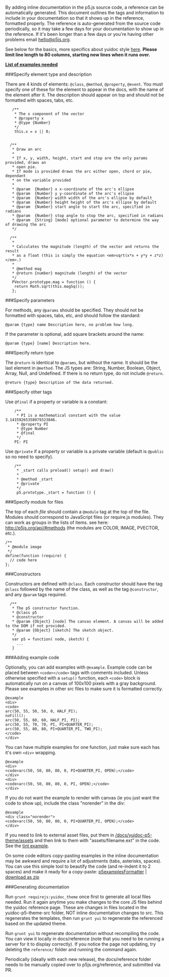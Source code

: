 By adding inline documentation in the p5.js source code, a reference can be automatically generated. This document outlines the tags and information to include in your documentation so that it shows up in the reference, formatted properly. The reference is auto-generated from the source code periodically, so it may take a few days for your documentation to show up in the reference. If it's been longer than a few days or you're having other problems email [hello@p5js.org](mailto:hello@p5js.org).

See below for the basics, more specifics about yuidoc style [here](http://yui.github.io/yuidoc/syntax/index.html). __Please limit line length to 80 columns, starting new lines when it runs over.__

__[List of examples needed](https://github.com/processing/p5.js/wiki/Development---Checklist)__

###Specify element type and description

There are 4 kinds of elements: `@class`, `@method`, `@property`, `@event`.
You must specify one of these for the element to appear in the docs, with the name of the element after it. The description should appear on top and should not be formatted with spaces, tabs, etc.

```
   /**
    * The x component of the vector
    * @property x
    * @type {Number}
    */
    this.x = x || 0;
```

```

  /**
   * Draw an arc
   *
   * If x, y, width, height, start and stop are the only params provided, draws an
   * open pie.
   * If mode is provided draws the arc either open, chord or pie, dependant
   * on the variable provided
   *
   * @param  {Number} x x-coordinate of the arc's ellipse
   * @param  {Number} y y-coordinate of the arc's ellipse
   * @param  {Number} width width of the arc's ellipse by default
   * @param  {Number} height height of the arc's ellipse by default
   * @param  {Number} start angle to start the arc, specified in radians
   * @param  {Number} stop angle to stop the arc, specified in radians
   * @param  {String} [mode] optional parameter to determine the way of drawing the arc
   */
```

```
  /**
   *
   * Calculates the magnitude (length) of the vector and returns the result
   * as a float (this is simply the equation <em>sqrt(x*x + y*y + z*z)</em>.)
   *
   * @method mag
   * @return {number} magnitude (length) of the vector
   */
   PVector.prototype.mag = function () {
    return Math.sqrt(this.magSq());
   };
```

###Specify parameters

For methods, any `@params` should be specified. They should not be formatted with spaces, tabs, etc, and should follow the standard:

```
@param {type} name Description here, no problem how long.
```

If the parameter is optional, add square brackets around the name:

```
@param {type} [name] Description here.
```

###Specify return type

The `@return` is identical to `@params`, but without the name. It should be the last element in `@method`. The JS types are: String, Number, Boolean, Object, Array, Null, and Undefined. If there is no return type, do not include `@return`. 

```
@return {type} Description of the data returned.
```

###Specify other tags

Use `@final` if a property or variable is a constant:

```
    /**
     * PI is a mathematical constant with the value 3.14159265358979323846.
     * @property PI
     * @type Number
     * @final
     */
    PI: PI
```

Use `@private` if a property or variable is a private variable (default is `@public` so no need to specify).

```
    /**
     * _start calls preload() setup() and draw()
     * 
     * @method _start
     * @private
     */
     p5.prototype._start = function () {
```

###Specify module for files

The top of each *file* should contain a `@module` tag at the top of the file. Modules should correspond to JavaScript files (or require.js modules). They can work as groups in the lists of items. see here: http://p5js.org/api/#methods (the modules are COLOR, IMAGE, PVECTOR, etc.). 

```
/**
 * @module image
 */
define(function (require) {
  // code here
};
```


###Constructors

Constructors are defined with `@class`. Each constructor should have the tag `@class` followed by the name of the class, as well as the tag `@constructor`, and any `@param` tags required.

```
  /**
   * The p5 constructor function.
   * @class p5
   * @constructor
   * @param {Object} [node] The canvas element. A canvas will be added to the DOM if not provided.
   * @param {Object} [sketch] The sketch object.
   */
   var p5 = function( node, sketch) {
     ...
   }
```

###Adding example code

Optionally, you can add examples with `@example`. Example code can be placed between `<code></code>` tags with comments included. Unless otherwise specified with a `setup()` function, each `<code>` block is automatically run on a canvas of 100x100 pixels with a gray background. Please see examples in other src files to make sure it is formatted correctly.

```
@example
<div>
<code>
arc(50, 55, 50, 50, 0, HALF_PI);
noFill();
arc(50, 55, 60, 60, HALF_PI, PI);
arc(50, 55, 70, 70, PI, PI+QUARTER_PI);
arc(50, 55, 80, 80, PI+QUARTER_PI, TWO_PI);
</code>
</div>
```

You can have multiple examples for one function, just make sure each has it's own `<div>` wrapping. 
```
@example
<div>
<code>arc(50, 50, 80, 80, 0, PI+QUARTER_PI, OPEN);</code>
</div>
<div>
<code>arc(50, 50, 80, 80, 0, PI, OPEN);</code>
</div>
```

If you do not want the example to render with canvas (ie you just want the code to show up), include the class "norender" in the div:
```
@example
<div class="norender">
<code>arc(50, 50, 80, 80, 0, PI+QUARTER_PI, OPEN);</code>
</div>
```

If you need to link to external asset files, put them in [/docs/yuidoc-p5-theme/assets](https://github.com/processing/p5.js/tree/master/docs/yuidoc-p5-theme/assets) and then link to them with "assets/filename.ext" in the code. See the [tint example](http://p5js.org/reference/#/p5/tint).

On some code editors copy-pasting examples in the inline documentation may be awkward and require a lot of adjustments (tabs, asterisks, spaces). You can use this simple tool to beautify the code (and re-indent it to 2 spaces) and make it ready for a copy-paste: 
[p5examplesFormatter](http://molleindustria.org/p5examplesFormatter/)
| [download as zip](http://molleindustria.org/p5examplesFormatter/p5examplesFormatter.zip)

###Generating documentation

Run `grunt requirejs:yuidoc_theme` once first to generate all local files needed. Run it again anytime you make changes to the core JS files behind the yuidoc reference page. These are changes in files located in the yuidoc-p5-theme-src folder, NOT inline documentation changes to src. This regenerates the templates, then run `grunt yui` to regenerate the referenced based on the updated theme.

Run `grunt yui` to regenerate documentation without recompiling the code. You can view it locally in docs/reference (note that you need to be running a server for it to display correctly). If you notice the page not updating, try deleting the `reference/` folder and running the command again.

Periodically (ideally with each new release), the docs/reference folder needs to be manually copied over to p5js.org/reference, and submitted via PR.